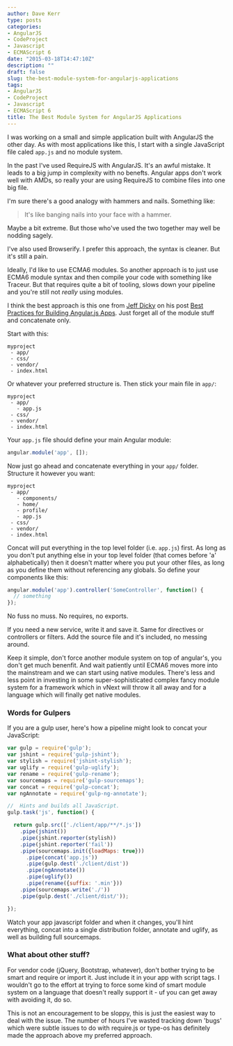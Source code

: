 ```yaml
---
author: Dave Kerr
type: posts
categories:
- AngularJS
- CodeProject
- Javascript
- ECMAScript 6
date: "2015-03-18T14:47:10Z"
description: ""
draft: false
slug: the-best-module-system-for-angularjs-applications
tags:
- AngularJS
- CodeProject
- Javascript
- ECMAScript 6
title: The Best Module System for AngularJS Applications
---
```



I was working on a small and simple application built with AngularJS the other day. As with most applications like this, I start with a single JavaScript file caled `app.js` and no module system.

In the past I've used RequireJS with AngularJS. It's an awful mistake. It leads to a big jump in complexity with no benefts. Angular apps don't work well with AMDs, so really your are using RequireJS to combine files into one big file.

I'm sure there's a good analogy with hammers and nails. Something like:

> It's like banging nails into your face with a hammer.

Maybe a bit extreme. But those who've used the two together may well be nodding sagely.

I've also used Browserify. I prefer this approach, the syntax is cleaner. But it's still a pain.

Ideally, I'd like to use ECMA6 modules. So another approach is to just use ECMA6 module syntax and then compile your code with something like Traceur. But that requires quite a bit of tooling, slows down your pipeline and you're still not *really* using modules.

I think the best approach is this one from [Jeff Dicky](https://medium.com/@dickeyxxx) on his post [Best Practices for Building Angular.js Apps](https://medium.com/@dickeyxxx/best-practices-for-building-angular-js-apps-266c1a4a6917). Just forget all of the module stuff and concatenate only.

Start with this:

```
myproject
 - app/
 - css/
 - vendor/
 - index.html
```

Or whatever your preferred structure is. Then stick your main file in `app/`:

```
myproject
 - app/
   - app.js
 - css/
 - vendor/
 - index.html
```

Your `app.js` file should define your main Angular module:

```js
angular.module('app', []);
```

Now just go ahead and concatenate everything in your `app/` folder. Structure it however you want:

```
myproject
 - app/
   - components/
   - home/
   - profile/
   - app.js
 - css/
 - vendor/
 - index.html
```

Concat will put everything in the top level folder (i.e. `app.js`) first. As long as you don't put anything else in your top level folder (that comes before 'a' alphabetically) then it doesn't matter where you put your other files, as long as you define them without referencing any globals. So define your components like this:

```js
angular.module('app').controller('SomeController', function() {
  // something
});
```

No fuss no muss. No requires, no exports.

If you need a new service, write it and save it. Same for directives or controllers or filters. Add the source file and it's included, no messing around.

Keep it simple, don't force another module system on top of angular's, you don't get much benenfit. And wait patiently until ECMA6 moves more into the mainstream and we can start using native modules. There's less and less point in investing in some super-sophisticated complex fancy module system for a framework which in vNext will throw it all away and for a language which will finally get native modules.

### Words for Gulpers

If you are a gulp user, here's how a pipeline might look to concat your JavaScript:

```js
var gulp = require('gulp');
var jshint = require('gulp-jshint');
var stylish = require('jshint-stylish');
var uglify = require('gulp-uglify');
var rename = require('gulp-rename');
var sourcemaps = require('gulp-sourcemaps');
var concat = require('gulp-concat');
var ngAnnotate = require('gulp-ng-annotate');

//  Hints and builds all JavaScript.
gulp.task('js', function() {

  return gulp.src(['./client/app/**/*.js'])
    .pipe(jshint())
    .pipe(jshint.reporter(stylish))
    .pipe(jshint.reporter('fail'))
    .pipe(sourcemaps.init({loadMaps: true}))
      .pipe(concat('app.js'))
      .pipe(gulp.dest('./client/dist'))
      .pipe(ngAnnotate())
      .pipe(uglify())
      .pipe(rename({suffix: '.min'}))
    .pipe(sourcemaps.write('./'))
    .pipe(gulp.dest('./client/dist/'));

});
```

Watch your app javascript folder and when it changes, you'll hint everything, concat into a single distribution folder, annotate and uglify, as well as building full sourcemaps.

### What about other stuff?

For vendor code (jQuery, Bootstrap, whatever), don't bother trying to be smart and require or import it. Just include it in your app with script tags. I wouldn't go to the effort at trying to force some kind of smart module system on a language that doesn't really support it - uf you can get away with avoiding it, do so.

This is not an encouragement to be sloppy, this is just the easiest way to deal with the issue. The number of hours I've wasted tracking down 'bugs' which were subtle issues to do with require.js or type-os has definitely made the approach above my preferred approach.

